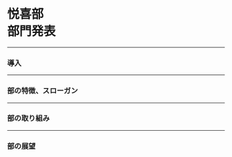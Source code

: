 # 悦喜部<br>部門発表
---
### <div style="vertical-align:top;">導入</div>


---


### 部の特徴、スローガン


---


### 部の取り組み


---


### 部の展望
